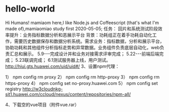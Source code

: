 # hello-world
Hi Humans!
mamiaom here,I like Node.js and Coffeescript (that's what I'm made of),mamiaomiao study first 2020-05-05;
任务：
回片和系统测试阶段效率提升：业务指标数据分析和恶展示平台
背景：功耗组正在着手功耗自动化工作，需要历史数据保存和数据分析系统。需求业务：指标数据，分析和展示平台，协助功耗和其他组件分析指标走势和异常数据。业务组件负责底层自动化，web负责汇总和展示。
5.9---完成设计并和业务对接需求评审完成；
5.22---前端后端完成；
5.23联调完成；
6.1测试服务器上线，用户测试。
http://hiui.gts.huawei.com/uid/uid#/
3、设置npm代理：

1） npm config rm proxy
2） npm config rm http-proxy
3） npm config rm https-proxy
4） npm config set no-proxy.huawei.com
5） npm config set registry http://w3cloudnkg-sit1.huawei.com/ccloud/nexus/content/repositories/npm-all/

4、下载空的vue项目（附件vue.rar）
